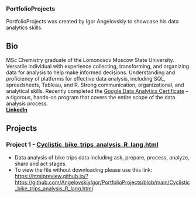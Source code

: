 ### PortfolioProjects
PortfolioProjects was created by Igor Angelovskiy to showcase his data analytics skills.

## Bio
MSc Chemistry graduate of the Lomonosov Moscow State University. Versatile individual with experience collecting, transforming, and organizing data for analysis to help make informed decisions. Understanding and proficiency of platforms for effective data analysis, including SQL, spreadsheets, Tableau, and R. Strong communication, organizational, and analytical skills. Recently completed the [Google Data Analytics Certificate](https://www.credly.com/badges/56469a6f-8be7-4b5b-8931-a4373a1c60e8?source=linked_in_profile) – a rigorous, hands-on program that covers the entire scope of the data analysis process.<br/>
[**LinkedIn**](https://www.linkedin.com/in/angelovskiy-igor/)

## **Projects**
### Project 1 - [Cyclistic_bike_trips_analysis_R_lang.html](https://github.com/AngelovskiyIgor/PortfolioProjects/blob/main/Cyclistic_bike_trips_analysis_R_lang.html)
* Data analysis of bike trips data including ask, prepare, process, analyze, share and act stages.
* To view the file without downloading please use this link:
https://htmlpreview.github.io/?https://github.com/AngelovskiyIgor/PortfolioProjects/blob/main/Cyclistic_bike_trips_analysis_R_lang.html
